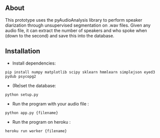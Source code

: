 ## About
This prototype uses the pyAudioAnalysis library to perform speaker diarization through unsupervised segmentation on .wav files. Given any audio file, it can extract the number of speakers and who spoke when (down to the second) and save this into the database.

## Installation
 * Install dependencies:
 ```
pip install numpy matplotlib scipy sklearn hmmlearn simplejson eyed3 pydub psycopg2
```
 * (Re)set the database:
```
python setup.py
```

 * Run the program with your audio file :
```
python app.py {filename}
```

 * Run the program on heroku :
```
heroku run worker {filename}
```

